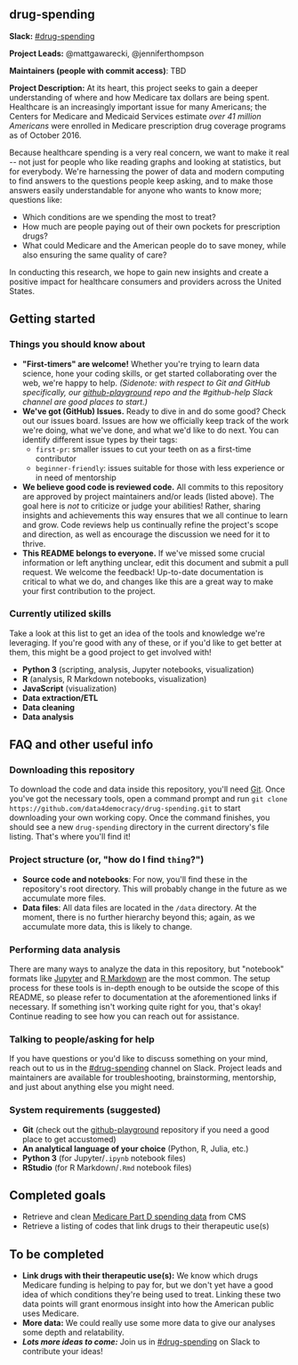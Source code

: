 ## drug-spending

**Slack:** [#drug-spending](https://datafordemocracy.slack.com/messages/drug-spending/)

**Project Leads:** @mattgawarecki, @jenniferthompson

**Maintainers (people with commit access)**: TBD

**Project Description:** At its heart, this project seeks to gain a deeper understanding of where and how Medicare tax dollars are being spent. Healthcare is an increasingly important issue for many Americans; the Centers for Medicare and Medicaid Services estimate *over 41 million Americans* were enrolled in Medicare prescription drug coverage programs as of October 2016.

Because healthcare spending is a very real concern, we want to make it real -- not just for people who like reading graphs and looking at statistics, but for everybody. We're harnessing the power of data and modern computing to find answers to the questions people keep asking, and to make those answers easily understandable for anyone who wants to know more; questions like:
* Which conditions are we spending the most to treat?
* How much are people paying out of their own pockets for prescription drugs?
* What could Medicare and the American people do to save money, while also ensuring the same quality of care?

In conducting this research, we hope to gain new insights and create a positive impact for healthcare consumers and providers across the United States.

## Getting started

### Things you should know about
* **"First-timers" are welcome!** Whether you're trying to learn data science, hone your coding skills, or get started collaborating over the web, we're happy to help. *(Sidenote: with respect to Git and GitHub specifically, our [github-playground]() repo and the #github-help Slack channel are good places to start.)*
* **We've got (GitHub) Issues.** Ready to dive in and do some good? Check out our issues board. Issues are how we officially keep track of the work we're doing, what we've done, and what we'd like to do next. You can identify different issue types by their tags:
  * `first-pr`: smaller issues to cut your teeth on as a first-time contributor
  * `beginner-friendly`: issues suitable for those with less experience or in need of mentorship
* **We believe good code is reviewed code.** All commits to this repository are approved by project maintainers and/or leads (listed above). The goal here is *not* to criticize or judge your abilities! Rather, sharing insights and achievements this way ensures that we all continue to learn and grow. Code reviews help us continually refine the project's scope and direction, as well as encourage the discussion we need for it to thrive.
* **This README belongs to everyone.** If we've missed some crucial information or left anything unclear, edit this document and submit a pull request. We welcome the feedback! Up-to-date documentation is critical to what we do, and changes like this are a great way to make your first contribution to the project.

### Currently utilized skills
Take a look at this list to get an idea of the tools and knowledge we're leveraging. If you're good with any of these, or if you'd like to get better at them, this might be a good project to get involved with!
* **Python 3** (scripting, analysis, Jupyter notebooks, visualization)
* **R** (analysis, R Markdown notebooks, visualization)
* **JavaScript** (visualization)
* **Data extraction/ETL**
* **Data cleaning**
* **Data analysis**

## FAQ and other useful info
### Downloading this repository
To download the code and data inside this repository, you'll need [Git](https://git-scm.com/). Once you've got the necessary tools, open a command prompt and run `git clone https://github.com/data4democracy/drug-spending.git` to start downloading your own working copy. Once the command finishes, you should see a new `drug-spending` directory in the current directory's file listing. That's where you'll find it!

### Project structure (or, "how do I find `thing`?")
* **Source code and notebooks**: For now, you'll find these in the repository's root directory. This will probably change in the future as we accumulate more files.
* **Data files**: All data files are located in the `/data` directory. At the moment, there is no further hierarchy beyond this; again, as we accumulate more data, this is likely to change.

### Performing data analysis
There are many ways to analyze the data in this repository, but "notebook" formats like [Jupyter](http://jupyter.org/install.html) and [R Markdown](http://rmarkdown.rstudio.com/r_notebooks.html) are the most common. The setup process for these tools is in-depth enough to be outside the scope of this README, so please refer to documentation at the aforementioned links if necessary. If something isn't working quite right for you, that's okay! Continue reading to see how you can reach out for assistance.

### Talking to people/asking for help
If you have questions or you'd like to discuss something on your mind, reach out to us in the [#drug-spending](https://datafordemocracy.slack.com/messages/drug-spending/) channel on Slack. Project leads and maintainers are available for troubleshooting, brainstorming, mentorship, and just about anything else you might need.

### System requirements (suggested)
* **Git** (check out the [github-playground](https://github.com/data4democracy/github-playground) repository if you need a good place to get accustomed)
* **An analytical language of your choice** (Python, R, Julia, etc.)
* **Python 3** (for Jupyter/`.ipynb` notebook files)
* **RStudio** (for R Markdown/`.Rmd` notebook files)

## Completed goals
* Retrieve and clean [Medicare Part D spending data](https://www.cms.gov/Research-Statistics-Data-and-Systems/Statistics-Trends-and-Reports/Information-on-Prescription-Drugs/2015MedicareData.html) from CMS
* Retrieve a listing of codes that link drugs to their therapeutic use(s)

## To be completed
* **Link drugs with their therapeutic use(s):** We know which drugs Medicare funding is helping to pay for, but we don't yet have a good idea of which conditions they're being used to treat. Linking these two data points will grant enormous insight into how the American public uses Medicare.
* **More data:** We could really use some more data to give our analyses some depth and relatability.
* ***Lots more ideas to come:*** Join us in [#drug-spending](https://datafordemocracy.slack.com/messages/drug-spending/) on Slack to contribute your ideas!

